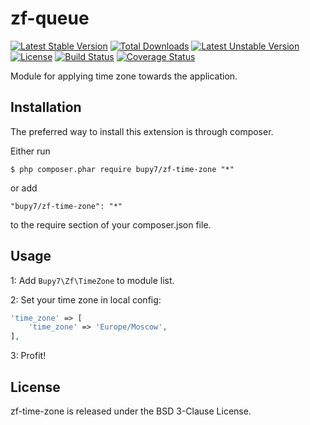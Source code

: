zf-queue
========

[![Latest Stable Version](https://poser.pugx.org/bupy7/zf-time-zone/v/stable)](https://packagist.org/packages/bupy7/zf-time-zone)
[![Total Downloads](https://poser.pugx.org/bupy7/zf-time-zone/downloads)](https://packagist.org/packages/bupy7/zf-time-zone)
[![Latest Unstable Version](https://poser.pugx.org/bupy7/zf-time-zone/v/unstable)](https://packagist.org/packages/bupy7/zf-time-zone)
[![License](https://poser.pugx.org/bupy7/zf-time-zone/license)](https://packagist.org/packages/bupy7/zf-time-zone)
[![Build Status](https://travis-ci.org/bupy7/zf-time-zone.svg?branch=master)](https://travis-ci.org/bupy7/zf-time-zone)
[![Coverage Status](https://coveralls.io/repos/github/bupy7/zf-time-zone/badge.svg?branch=master)](https://coveralls.io/github/bupy7/zf-time-zone?branch=master)

Module for applying time zone towards the application.

Installation
------------

The preferred way to install this extension is through composer.

Either run

```
$ php composer.phar require bupy7/zf-time-zone "*"
```

or add

```
"bupy7/zf-time-zone": "*"
```

to the require section of your composer.json file.

Usage
-----

1: Add `Bupy7\Zf\TimeZone` to module list.

2: Set your time zone in local config:

```php
'time_zone' => [
    'time_zone' => 'Europe/Moscow',
],
```

3: Profit!

License
-------

zf-time-zone is released under the BSD 3-Clause License.
